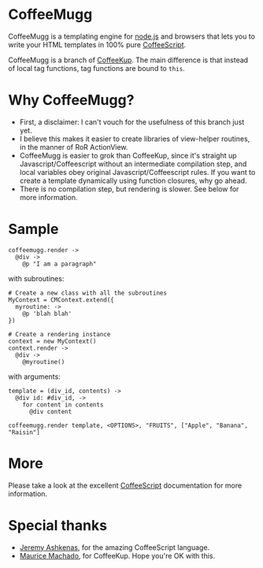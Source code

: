 CoffeeMugg
==========

CoffeeMugg is a templating engine for [node.js](http://nodejs.org) and browsers that lets you to write your HTML templates in 100% pure [CoffeeScript](http://coffeescript.org).

CoffeeMugg is a branch of [CoffeeKup](https://github.com/mauricemach/coffeekup). The main difference is that instead of local tag functions, tag functions are bound to `this`.

Why CoffeeMugg?
===============

 * First, a disclaimer: I can't vouch for the usefulness of this branch just yet.
 * I believe this makes it easier to create libraries of view-helper routines, in the manner of RoR ActionView.
 * CoffeeMugg is easier to grok than CoffeeKup, since it's straight up Javascript/Coffeescript without an intermediate compilation step, and local variables obey original Javascript/Coffeescript rules. If you want to create a template dynamically using function closures, why go ahead.
 * There is no compilation step, but rendering is slower. See below for more information.

Sample
======

    coffeemugg.render ->
      @div ->
        @p "I am a paragraph"

with subroutines:

    # Create a new class with all the subroutines
    MyContext = CMContext.extend({
      myroutine: ->
        @p 'blah blah'
    })
    
    # Create a rendering instance
    context = new MyContext()
    context.render ->
      @div ->
        @myroutine()

with arguments:

    template = (div_id, contents) ->
      @div id: #div_id, ->
        for content in contents
          @div content

    coffeemugg.render template, <OPTIONS>, "FRUITS", ["Apple", "Banana", "Raisin"]

More
====

Please take a look at the excellent [CoffeeScript](http://coffeescript.org) documentation for more information.

Special thanks
==============

  - [Jeremy Ashkenas](https://github.com/jashkenas), for the amazing CoffeeScript language.
  - [Maurice Machado](https://github.com/mauricemach), for CoffeeKup. Hope you're OK with this.
